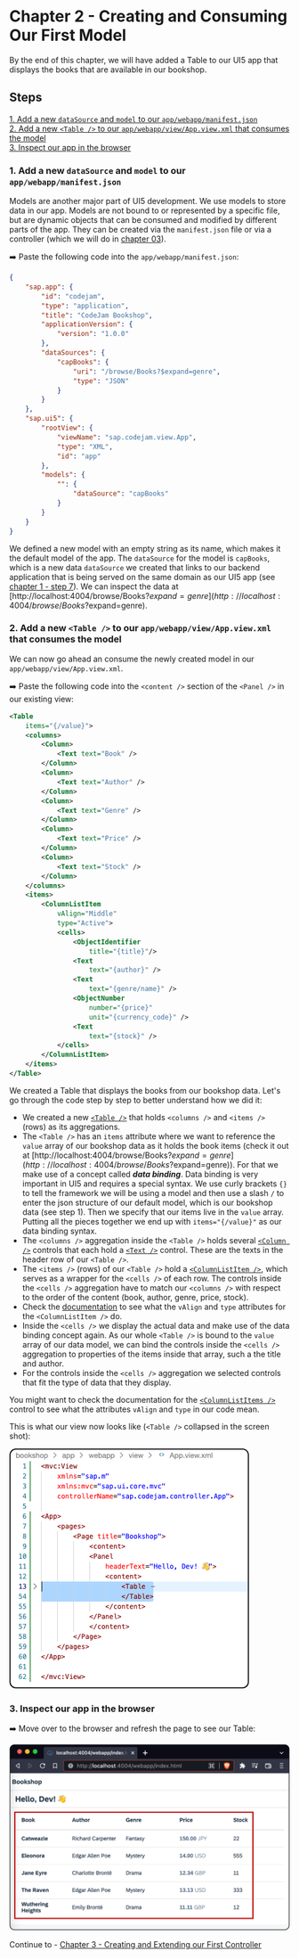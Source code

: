 # Chapter 2 - Creating and Consuming Our First Model

By the end of this chapter, we will have added a Table to our UI5 app that displays the books that are available in our bookshop.

## Steps

[1. Add a new `dataSource` and `model` to our `app/webapp/manifest.json`](#1-add-a-new-datasource-and-model-to-our-appwebappmanifestjson)<br>
[2. Add a new `<Table />` to our `app/webapp/view/App.view.xml` that consumes the model](#2-add-a-new-table--to-our-appwebappviewappviewxml-that-consumes-the-model)<br>
[3. Inspect our app in the browser](#3-inspect-our-app-in-the-browser)<br>

### 1. Add a new `dataSource` and `model` to our `app/webapp/manifest.json`

Models are another major part of UI5 development. We use models to store data in our app. Models are not bound to or represented by a specific file, but are dynamic objects that can be consumed and modified by different parts of the app. They can be created via the `manifest.json` file or via a controller (which we will do in [chapter 03](/chapters/chapter03#3-add-a-new-userselection-model-and-an-onselect-method-to-our-controller)).

➡️ Paste the following code into the `app/webapp/manifest.json`:

```json
{
    "sap.app": {
        "id": "codejam",
        "type": "application",
        "title": "CodeJam Bookshop",
        "applicationVersion": {
            "version": "1.0.0"
        },
        "dataSources": {
            "capBooks": {
                "uri": "/browse/Books?$expand=genre",
                "type": "JSON"
            }  
        }
    },
    "sap.ui5": {
        "rootView": {
            "viewName": "sap.codejam.view.App",
            "type": "XML",
            "id": "app"
        },
        "models": {
            "": {
                "dataSource": "capBooks"
            }
        }
    }
}
```

We defined a new model with an empty string as its name, which makes it the default model of the app. The `dataSource` for the model is `capBooks`, which is a new data `dataSource` we created that links to our backend application that is being served on the same domain as our UI5 app (see [chapter 1 - step 7](/chapters/chapter01#7-run-our-app)). We can inspect the data at [http://localhost:4004/browse/Books?$expand=genre](http://localhost:4004/browse/Books?$expand=genre).

### 2. Add a new `<Table />` to our `app/webapp/view/App.view.xml` that consumes the model

We can now go ahead an consume the newly created model in our `app/webapp/view/App.view.xml`.

➡️ Paste the following code into the `<content />` section of the `<Panel />` in our existing view:

```xml
<Table 
    items="{/value}">
    <columns>
        <Column>
            <Text text="Book" />
        </Column>
        <Column>
            <Text text="Author" />
        </Column>
        <Column>
            <Text text="Genre" />
        </Column>
        <Column>
            <Text text="Price" />
        </Column>
        <Column>
            <Text text="Stock" />
        </Column>
    </columns>
    <items>
        <ColumnListItem 
            vAlign="Middle"
            type="Active">
            <cells>
                <ObjectIdentifier
                    title="{title}"/>
                <Text
                    text="{author}" />
                <Text
                    text="{genre/name}" />
                <ObjectNumber
                    number="{price}"
                    unit="{currency_code}" />
                <Text
                    text="{stock}" />
            </cells>
        </ColumnListItem>
    </items>
</Table>
```

We created a Table that displays the books from our bookshop data. Let's go through the code step by step to better understand how we did it:

- We created a new [`<Table />`](https://sapui5.hana.ondemand.com/#/api/sap.m.Table) that holds `<columns />` and `<items />` (rows) as its aggregations.
- The `<Table />` has an `items` attribute where we want to reference the `value` array of our bookshop data as it holds the book items (check it out at [http://localhost:4004/browse/Books?$expand=genre](http://localhost:4004/browse/Books?$expand=genre)). For that we make use of a concept called ***data binding***. Data binding is very important in UI5 and requires a special syntax. We use curly brackets `{}` to tell the framework we will be using a model and then use a slash `/` to enter the json structure of our default model, which is our bookshop data (see step 1). Then we specify that our items live in the `value` array. Putting all the pieces together we end up with `items="{/value}"` as our data binding syntax.
- The `<columns />` aggregation inside the `<Table />` holds several [`<Column />`](https://sapui5.hana.ondemand.com/#/api/sap.m.Column) controls that each hold a [`<Text />`](https://sapui5.hana.ondemand.com/#/api/sap.m.Text) control. These are the texts in the header row of our `<Table />`.
- The `<items />` (rows) of our `<Table />` hold a [`<ColumnListItem />`](https://sapui5.hana.ondemand.com/#/api/sap.m.ColumnListItem), which serves as a wrapper for the `<cells />` of each row. The controls inside the `<cells />` aggregation have to match our `<columns />` with respect to the order of the content (book, author, genre, price, stock).
- Check the [documentation](https://sapui5.hana.ondemand.com/#/api/sap.m.ColumnListItem%23controlProperties) to see what the `vAlign` and `type` attributes for the `<ColumnListItem />` do.
- Inside the `<cells />` we display the actual data and make use of the data binding concept again. As our whole `<Table />` is bound to the `value` array of our data model, we can bind the controls inside the `<cells />` aggregation to properties of the items inside that array, such a the title and author.
- For the controls inside the `<cells />` aggregation we selected controls that fit the type of data that they display.

You might want to check the documentation for the [`<ColumnListItems />`](https://sapui5.hana.ondemand.com/#/api/sap.m.ColumnListItem%23controlProperties) control to see what the attributes `vAlign` and `type` in our code mean.

This is what our view now looks like (`<Table />` collapsed in the screen shot):

![View with Table](/chapters/chapter02/chapter02-01.png)

### 3. Inspect our app in the browser

➡️ Move over to the browser and refresh the page to see our Table:

![http://localhost:4004/webapp/index.html](/chapters/chapter02/chapter02-result.png)

Continue to - [Chapter 3 - Creating and Extending our First Controller](/chapters/chapter03)